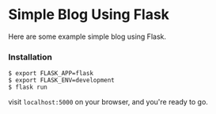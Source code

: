# Simple Blog Using Flask

Here are some example simple blog using Flask.

### Installation

```
$ export FLASK_APP=flask
$ export FLASK_ENV=development
$ flask run
```

visit `localhost:5000` on your browser, and you're ready to go.


